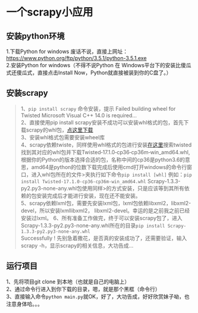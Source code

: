 一个scrapy小应用  
===============

安装python环境  
------
1.下载Python for windows
废话不说，直接上网址：https://www.python.org/ftp/python/3.5.1/python-3.5.1.exe  
2.安装Python for windows（不得不说Python 在 Windows平台下的安装比傻瓜式还傻瓜式，直接点击Install Now，Python就直接被装到你的C盘了。）  

安装scrapy 
---------
>1、`pip install scrapy` 命令安装，提示 Failed building wheel for Twisted Microsoft Visual C++ 14.0 is required...  
>2、直接使用pip install scrapy安装不成功可以安装whl格式的包，首先下载scrapy的whl包，[点这里下载](http://www.lfd.uci.edu/~gohlke/pythonlibs/)  
>3、安装whl格式包需要安装wheel库    
>4、scrapy依赖twiste，同样使用whl格式的包进行安装[在这里](http://www.lfd.uci.edu/~gohlke/pythonlibs/)搜索twisted找到其对应的whl包并下载Twisted‑17.1.0‑cp36‑cp36m‑win_amd64.whl,根据你的Python的版本选择合适的包，名称中间的cp36是python3.6的意思，amd64是python的位数下载完成后使用cmd打开windows的命令行窗口，进入whl包所在的文件>夹执行如下命令`pip install [whl]`  例如：`pip install Twisted-17.1.0-cp36-cp36m-win_amd64.whl`  Scrapy-1.3.3-py2.py3-none-any.whl包使用同样>的方式安装，只是应该等到其所有依赖的包安装完成后才能进行安装，现在还不能安装。  
>5、scrapy依赖lxml包，需要先安装lxml包，lxml包依赖libxml2，libxml2-devel，所以安装lxmllibxml2， libxml2-devel。幸运的是之前我之前已经安装过lxml。 
>6、所有准备工作做完，终于可以安装scrapy包了，进入Scrapy-1.3.3-py2.py3-none-any.whl所在的目录`pip install Scrapy-1.3.3-py2.py3-none-any.whl`  
Successfully ! 先别急着撒花，是否真的安装成功了，还需要验证，输入scrapy -h，显示scrapy的相关信息，大功告成...

运行项目
--------
1、先将项目git clone 到本地（也就是自己的电脑上）  
2、通过命令行进入到你下载的目录，嗯，就是那个黑框（命令行）  
3、直接输入命令`python main.py`就OK，好了，大功告成，好好欣赏妹子呦，也注意身体哈。。。
